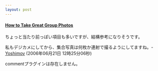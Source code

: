 ```yaml
---
layout: post
---
```

<h4><a href="http://digital-photography-school.com/blog/how-to-take-great-group-photos/">How to Take Great Group Photos</a></h4>
<p>ちょっと当たり前っぽい項目も多いですが、結構参考になりそうです。</p>
<p>私もデジカメにしてから、集合写真は何枚か連射で撮るようにしてますね。- <a href="/?page=Yoshimov" class="wikipage">Yoshimov</a> (2006年06月21日 12時25分06秒)</p>
<p><span class="error">commentプラグインは存在しません。</span> </p>
